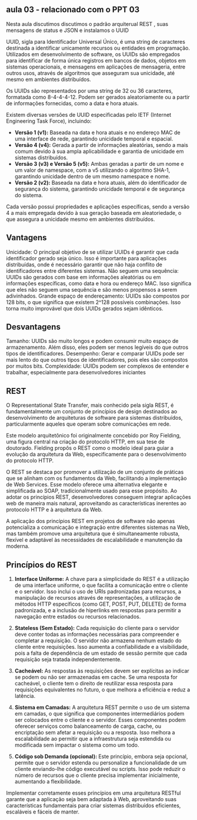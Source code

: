 ## aula 03 - relacionado com o PPT 03

Nesta aula discutimos discutimos o padrão arquiterual REST , suas mensagens de status e JSON e instalamos o UUID 

UUID, sigla para Identificador Universal Único, é uma string de caracteres destinada a identificar unicamente recursos ou entidades em programação. Utilizados em desenvolvimento de software, os UUIDs são empregados para identificar de forma única registros em bancos de dados, objetos em sistemas operacionais, e mensagens em aplicações de mensageria, entre outros usos, através de algoritmos que asseguram sua unicidade, até mesmo em ambientes distribuídos.

Os UUIDs são representados por uma string de 32 ou 36 caracteres, formatada como 8-4-4-4-12. Podem ser gerados aleatoriamente ou a partir de informações fornecidas, como a data e hora atuais.

Existem diversas versões de UUID especificadas pelo IETF (Internet Engineering Task Force), incluindo:

- **Versão 1 (v1):** Baseada na data e hora atuais e no endereço MAC de uma interface de rede, garantindo unicidade temporal e espacial.
- **Versão 4 (v4):** Gerada a partir de informações aleatórias, sendo a mais comum devido à sua ampla aplicabilidade e garantia de unicidade em sistemas distribuídos.
- **Versão 3 (v3) e Versão 5 (v5):** Ambas geradas a partir de um nome e um valor de namespace, com a v5 utilizando o algoritmo SHA-1, garantindo unicidade dentro de um mesmo namespace e nome.
- **Versão 2 (v2):** Baseada na data e hora atuais, além do identificador de segurança do sistema, garantindo unicidade temporal e de segurança do sistema.

Cada versão possui propriedades e aplicações específicas, sendo a versão 4 a mais empregada devido à sua geração baseada em aleatoriedade, o que assegura a unicidade mesmo em ambientes distribuídos.

## Vantagens

Unicidade: O principal objetivo de se utilizar UUIDs é garantir que cada identificador gerado seja único. Isso é importante para aplicações distribuídas, onde é necessário garantir que não haja conflito de identificadores entre diferentes sistemas.
Não seguem uma sequência: UUIDs são gerados com base em informações aleatórias ou em informações específicas, como data e hora ou endereço MAC. Isso significa que eles não seguem uma sequência e são menos propensos a serem adivinhados.
Grande espaço de endereçamento: UUIDs são compostos por 128 bits, o que significa que existem 2^128 possíveis combinações. Isso torna muito improvável que dois UUIDs gerados sejam idênticos.

## Desvantagens

Tamanho: UUIDs são muito longos e podem consumir muito espaço de armazenamento. Além disso, eles podem ser menos legíveis do que outros tipos de identificadores.
Desempenho: Gerar e comparar UUIDs pode ser mais lento do que outros tipos de identificadores, pois eles são compostos por muitos bits.
Complexidade: UUIDs podem ser complexos de entender e trabalhar, especialmente para desenvolvedores iniciantes

## REST 

O Representational State Transfer, mais conhecido pela sigla REST, é fundamentalmente um conjunto de princípios de design destinados ao desenvolvimento de arquiteturas de software para sistemas distribuídos, particularmente aqueles que operam sobre comunicações em rede. 

Este modelo arquitetônico foi originalmente concebido por Roy Fielding, uma figura central na criação do protocolo HTTP, em sua tese de doutorado. Fielding propôs o REST como o modelo ideal para guiar a evolução da arquitetura da Web, especificamente para o desenvolvimento do protocolo HTTP.

O REST se destaca por promover a utilização de um conjunto de práticas que se alinham com os fundamentos da Web, facilitando a implementação de Web Services. Esse modelo oferece uma alternativa elegante e simplificada ao SOAP, tradicionalmente usado para esse propósito. Ao adotar os princípios REST, desenvolvedores conseguem integrar aplicações web de maneira mais natural, aproveitando as características inerentes ao protocolo HTTP e à arquitetura da Web.

A aplicação dos princípios REST em projetos de software não apenas potencializa a comunicação e integração entre diferentes sistemas na Web, mas também promove uma arquitetura que é simultaneamente robusta, flexível e adaptável às necessidades de escalabilidade e manutenção da moderna.

## Princípios do REST 

1. **Interface Uniforme:** A chave para a simplicidade do REST é a utilização de uma interface uniforme, o que facilita a comunicação entre o cliente e o servidor. Isso inclui o uso de URIs padronizadas para recursos, a manipulação de recursos através de representações, a utilização de métodos HTTP específicos (como GET, POST, PUT, DELETE) de forma padronizada, e a inclusão de hiperlinks em respostas para permitir a navegação entre estados ou recursos relacionados.

2. **Stateless (Sem Estado):** Cada requisição do cliente para o servidor deve conter todas as informações necessárias para compreender e completar a requisição. O servidor não armazena nenhum estado do cliente entre requisições. Isso aumenta a confiabilidade e a visibilidade, pois a falta de dependência de um estado de sessão permite que cada requisição seja tratada independentemente.

3. **Cacheável:** As respostas às requisições devem ser explícitas ao indicar se podem ou não ser armazenadas em cache. Se uma resposta for cacheável, o cliente tem o direito de reutilizar essa resposta para requisições equivalentes no futuro, o que melhora a eficiência e reduz a latência.

4. **Sistema em Camadas:** A arquitetura REST permite o uso de um sistema em camadas, o que significa que componentes intermediários podem ser colocados entre o cliente e o servidor. Esses componentes podem oferecer serviços como balanceamento de carga, cache, ou encriptação sem afetar a requisição ou a resposta. Isso melhora a escalabilidade ao permitir que a infraestrutura seja estendida ou modificada sem impactar o sistema como um todo.

5. **Código sob Demanda (opcional):** Este princípio, embora seja opcional, permite que o servidor estenda ou personalize a funcionalidade de um cliente enviando-lhe código executável ou scripts. Isso pode reduzir o número de recursos que o cliente precisa implementar inicialmente, aumentando a flexibilidade.

Implementar corretamente esses princípios em uma arquitetura RESTful garante que a aplicação seja bem adaptada à Web, aproveitando suas características fundamentais para criar sistemas distribuídos eficientes, escaláveis e fáceis de manter.
